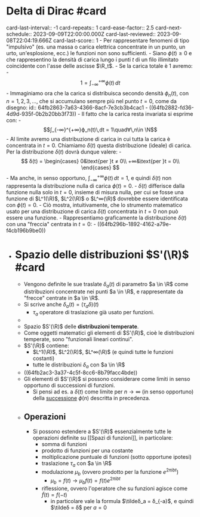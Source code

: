 # Delta di Dirac #card
card-last-interval:: -1
card-repeats:: 1
card-ease-factor:: 2.5
card-next-schedule:: 2023-09-09T22:00:00.000Z
card-last-reviewed:: 2023-09-08T22:04:19.666Z
card-last-score:: 1
	- Per rappresentare fenomeni di tipo "impulsivo" (es. una massa o carica elettrica concentrate in un punto, un urto, un'esplosione, ecc.) le funzioni non sono sufficienti.
	- Siano $ϕ(t) \ge 0$ e che rappresentino la densità di carica lungo i punti $t$ di un filo illimitato coincidente con l'asse delle ascisse $\R_t$.
	- Se la carica totale è 1 avremo:
		- $$1 = \int_{-∞}^{+∞}ϕ(t)\,dt$$
	- Immaginiamo ora che la carica si distribuisca secondo densità $ϕ_n(t)$, con $n = 1,2,3,…$, che si accumulano sempre più nel punto $t = 0$, come da disegno:
	  id:: 64fb2863-7a63-4366-8acf-7e3cb3b4cac1
		- ((64fb2882-fd36-4d9d-935f-0b2b20bb3f73))
	- Il fatto che la carica resta invariata si esprime con:
		- $$∫_{-∞}^{+∞}ϕ_n(t)\,dt = 1\quad∀\,n\in \N$$
	- Al limite avremo una distribuzione di carica in cui tutta la carica è concentrata in $t = 0$. Chiamiamo $δ(t)$ questa distribuzione (ideale) di carica. Per la distribuzione $δ(t)$ dovrà dunque valere:
		- $$
		  δ(t) = \begin{cases}
		  0&\text{per }t ≠ 0\\
		  +∞&\text{per }t = 0\\
		  \end{cases}
		  $$
	- Ma anche, in senso opportuno, $\int_{-∞}^{+∞}ϕ(t)\,dt = 1$, e quindi $δ(t)$ non rappresenta la distribuzione nulla di carica $ϕ(t) = 0$.
	- $δ(t)$ differisce dalla funzione nulla solo in $t=0$, insieme di misura nulla, per cui se fosse una funzione di $L^1(\R)$,  $L^2(\R)$ o $L^∞(\R)$ dovrebbe essere identificata con $ϕ(t) = 0$.
	- Ciò mostra, intuitivamente, che lo strumento matematico usato per una distribuzione di carica $δ(t)$ concentrata in $t=0$ non può essere una funzione.
	- Rappresentiamo graficamente la distribuzione $δ(t)$ con una "freccia" centrata in $t=0$:
		- ((64fb296b-1892-4162-a79e-f4cb196b9be0))
- # Spazio delle distribuzioni $S'(\R)$ #card
	- Vengono definite le sue traslate $δ_a(t)$ di parametro $a \in \R$ come distribuzioni concentrate nei punti $a \in \R$, e rappresentate da "frecce" centrate in $a \in \R$.
	- Si scrive anche $δ_a(t) = (τ_aδ)(t)$
		- $τ_a$ operatore di traslazione già usato per funzioni.
	-
	- Spazio $S'(\R)$ delle **distribuzioni temperate**.
	- Come oggetti matematici gli elementi di $S'(\R)$, cioè le distribuzioni temperate, sono "funzionali lineari continui".
	- $S'(\R)$ contiene:
		- $L^1(\R)$, $L^2(\R)$, $L^∞(\R)$ (e quindi tutte le funzioni costanti)
		- tutte le distribuzioni $δ_a$ con $a \in \R$
	- ((64fb2ac3-3a37-4c5f-8cc6-8b79facc4bde))
	- Gli elementi di $S'(\R)$ si possono considerare come limiti in senso opportuno di successioni di funzioni.
		- Si pensi ad es. a $δ(t)$ come limite per $n \rightarrow ∞$ (in senso opportuno) della [successione](((64fb2863-7a63-4366-8acf-7e3cb3b4cac1))) $ϕ(n)$ descritta in precedenza.
	- ## Operazioni
		- Si possono estendere a $S'(\R)$ essenzialmente tutte le operazioni definite su [[Spazi di funzioni]], in particolare:
			- somma di funzioni
			- prodotto di funzioni per una costante
			- moltiplicazione puntuale di funzioni (sotto opportune ipotesi)
			- traslazione $τ_a$ con $a \in \R$
			- modulazione $\mu_b$ (ovvero prodotto per la funzione $e^{2πibt}$)
				- $\mu_b = f(t) \rightarrow \mu_bf(t) = f(t) e^{2πibt}$
			- riflessione, ovvero l'operatore che su funzioni agisce come $\tilde{f}(t) = f(-t)$
				- in particolare vale la formula $\tildeδ_a = δ_{-a}$, e quindi $\tildeδ = δ$ per $a = 0$